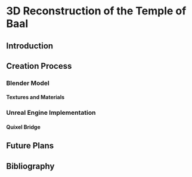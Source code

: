 # 3D Reconstruction of the Temple of Baal
## Introduction
## Creation Process
### Blender Model
#### Textures and Materials
### Unreal Engine Implementation
#### Quixel Bridge
## Future Plans
## Bibliography